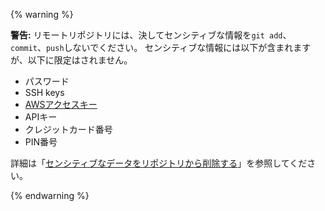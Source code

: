 {% warning %}

**警告:** リモートリポジトリには、決してセンシティブな情報を`git add`、`commit`、`push`しないでください。 センシティブな情報には以下が含まれますが、以下に限定はされません。

- パスワード
- SSH keys
- [AWSアクセスキー](http://docs.aws.amazon.com/AWSSimpleQueueService/latest/SQSGettingStartedGuide/AWSCredentials.html)
- APIキー
- クレジットカード番号
- PIN番号

詳細は「[センシティブなデータをリポジトリから削除する](/articles/removing-sensitive-data-from-a-repository)」を参照してください。

{% endwarning %}

